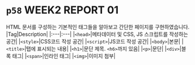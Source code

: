 # `p58` WEEK2 REPORT 01
HTML 문서를 구성하는 기본적인 태그들을 알아보고 간단한 페이지를 구현하였습니다.
|Tag|Description|
|:---|:---|
|`<head>`|메타데이터 및 CSS, JS 스크립트를 작성하는 공간|
|`<style>`|CSS코드 작성 공간|
|`<script>`|JS코드 작성 공간|
|`<body>`|본문|
|`<title>`|탭에 표시되는 내용|
|`<h1>`|문단 제목. `<h6>`까지 있음|
|`<p>`|문단|
|`<div>`|블록 태그|
|`<span>`|인라인 태그|
|`<img>`|이미지 첨부|
